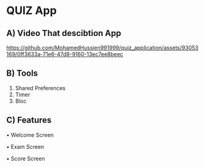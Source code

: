# QUIZ  App  

## A) Video That descibtion  App




https://github.com/MohamedHussien991999/quiz_application/assets/93053169/0ff3633a-71e6-47d8-9160-13ec7ee8beec






##   B) Tools 

1)  Shared Preferences
2) Timer 
3)  Bloc


## C) Features
  
  • Welcome Screen

  • Exam Screen

  • Score Screen



